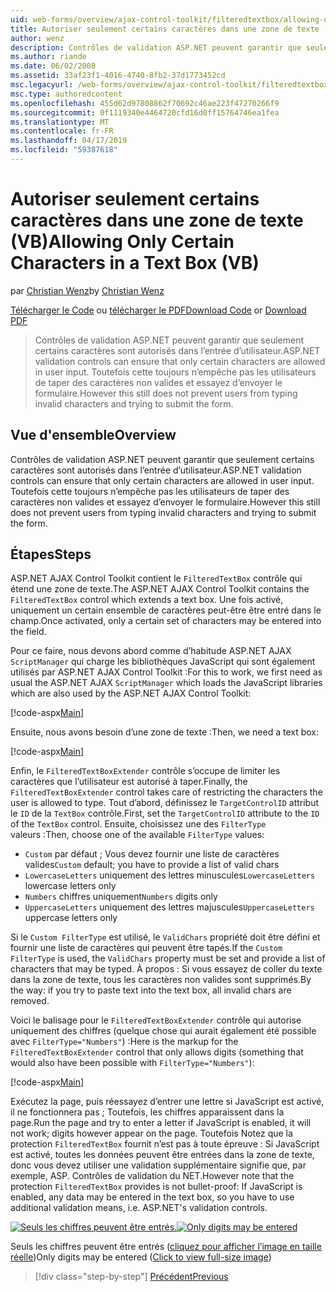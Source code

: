 ```yaml
---
uid: web-forms/overview/ajax-control-toolkit/filteredtextbox/allowing-only-certain-characters-in-a-text-box-vb
title: Autoriser seulement certains caractères dans une zone de texte (VB) | Microsoft Docs
author: wenz
description: Contrôles de validation ASP.NET peuvent garantir que seulement certains caractères sont autorisés dans l’entrée d’utilisateur. Toutefois cela toujours n’empêche pas les utilisateurs de taper non valides...
ms.author: riande
ms.date: 06/02/2008
ms.assetid: 33af23f1-4016-4740-8fb2-37d1773452cd
msc.legacyurl: /web-forms/overview/ajax-control-toolkit/filteredtextbox/allowing-only-certain-characters-in-a-text-box-vb
msc.type: authoredcontent
ms.openlocfilehash: 455d62d97808862f70692c46ae223f47270266f9
ms.sourcegitcommit: 0f1119340e4464720cfd16d0ff15764746ea1fea
ms.translationtype: MT
ms.contentlocale: fr-FR
ms.lasthandoff: 04/17/2019
ms.locfileid: "59387618"
---
```

# <a name="allowing-only-certain-characters-in-a-text-box-vb"></a><span data-ttu-id="07d69-104">Autoriser seulement certains caractères dans une zone de texte (VB)</span><span class="sxs-lookup"><span data-stu-id="07d69-104">Allowing Only Certain Characters in a Text Box (VB)</span></span>

<span data-ttu-id="07d69-105">par [Christian Wenz](https://github.com/wenz)</span><span class="sxs-lookup"><span data-stu-id="07d69-105">by [Christian Wenz](https://github.com/wenz)</span></span>

<span data-ttu-id="07d69-106">[Télécharger le Code](http://download.microsoft.com/download/4/c/2/4c2def7a-0d23-4055-91f9-1f18504167d7/FilteredTextBox0.vb.zip) ou [télécharger le PDF](http://download.microsoft.com/download/b/6/a/b6ae89ee-df69-4c87-9bfb-ad1eb2b23373/filteredtextbox0VB.pdf)</span><span class="sxs-lookup"><span data-stu-id="07d69-106">[Download Code](http://download.microsoft.com/download/4/c/2/4c2def7a-0d23-4055-91f9-1f18504167d7/FilteredTextBox0.vb.zip) or [Download PDF](http://download.microsoft.com/download/b/6/a/b6ae89ee-df69-4c87-9bfb-ad1eb2b23373/filteredtextbox0VB.pdf)</span></span>

> <span data-ttu-id="07d69-107">Contrôles de validation ASP.NET peuvent garantir que seulement certains caractères sont autorisés dans l’entrée d’utilisateur.</span><span class="sxs-lookup"><span data-stu-id="07d69-107">ASP.NET validation controls can ensure that only certain characters are allowed in user input.</span></span> <span data-ttu-id="07d69-108">Toutefois cette toujours n’empêche pas les utilisateurs de taper des caractères non valides et essayez d’envoyer le formulaire.</span><span class="sxs-lookup"><span data-stu-id="07d69-108">However this still does not prevent users from typing invalid characters and trying to submit the form.</span></span>


## <a name="overview"></a><span data-ttu-id="07d69-109">Vue d'ensemble</span><span class="sxs-lookup"><span data-stu-id="07d69-109">Overview</span></span>

<span data-ttu-id="07d69-110">Contrôles de validation ASP.NET peuvent garantir que seulement certains caractères sont autorisés dans l’entrée d’utilisateur.</span><span class="sxs-lookup"><span data-stu-id="07d69-110">ASP.NET validation controls can ensure that only certain characters are allowed in user input.</span></span> <span data-ttu-id="07d69-111">Toutefois cette toujours n’empêche pas les utilisateurs de taper des caractères non valides et essayez d’envoyer le formulaire.</span><span class="sxs-lookup"><span data-stu-id="07d69-111">However this still does not prevent users from typing invalid characters and trying to submit the form.</span></span>

## <a name="steps"></a><span data-ttu-id="07d69-112">Étapes</span><span class="sxs-lookup"><span data-stu-id="07d69-112">Steps</span></span>

<span data-ttu-id="07d69-113">ASP.NET AJAX Control Toolkit contient le `FilteredTextBox` contrôle qui étend une zone de texte.</span><span class="sxs-lookup"><span data-stu-id="07d69-113">The ASP.NET AJAX Control Toolkit contains the `FilteredTextBox` control which extends a text box.</span></span> <span data-ttu-id="07d69-114">Une fois activé, uniquement un certain ensemble de caractères peut-être être entré dans le champ.</span><span class="sxs-lookup"><span data-stu-id="07d69-114">Once activated, only a certain set of characters may be entered into the field.</span></span>

<span data-ttu-id="07d69-115">Pour ce faire, nous devons abord comme d’habitude ASP.NET AJAX `ScriptManager` qui charge les bibliothèques JavaScript qui sont également utilisés par ASP.NET AJAX Control Toolkit :</span><span class="sxs-lookup"><span data-stu-id="07d69-115">For this to work, we first need as usual the ASP.NET AJAX `ScriptManager` which loads the JavaScript libraries which are also used by the ASP.NET AJAX Control Toolkit:</span></span>

[!code-aspx[Main](allowing-only-certain-characters-in-a-text-box-vb/samples/sample1.aspx)]

<span data-ttu-id="07d69-116">Ensuite, nous avons besoin d’une zone de texte :</span><span class="sxs-lookup"><span data-stu-id="07d69-116">Then, we need a text box:</span></span>

[!code-aspx[Main](allowing-only-certain-characters-in-a-text-box-vb/samples/sample2.aspx)]

<span data-ttu-id="07d69-117">Enfin, le `FilteredTextBoxExtender` contrôle s’occupe de limiter les caractères que l’utilisateur est autorisé à taper.</span><span class="sxs-lookup"><span data-stu-id="07d69-117">Finally, the `FilteredTextBoxExtender` control takes care of restricting the characters the user is allowed to type.</span></span> <span data-ttu-id="07d69-118">Tout d’abord, définissez le `TargetControlID` attribut le `ID` de la `TextBox` contrôle.</span><span class="sxs-lookup"><span data-stu-id="07d69-118">First, set the `TargetControlID` attribute to the `ID` of the `TextBox` control.</span></span> <span data-ttu-id="07d69-119">Ensuite, choisissez une des `FilterType` valeurs :</span><span class="sxs-lookup"><span data-stu-id="07d69-119">Then, choose one of the available `FilterType` values:</span></span>

- <span data-ttu-id="07d69-120">`Custom` par défaut ; Vous devez fournir une liste de caractères valides</span><span class="sxs-lookup"><span data-stu-id="07d69-120">`Custom` default; you have to provide a list of valid chars</span></span>
- <span data-ttu-id="07d69-121">`LowercaseLetters` uniquement des lettres minuscules</span><span class="sxs-lookup"><span data-stu-id="07d69-121">`LowercaseLetters` lowercase letters only</span></span>
- <span data-ttu-id="07d69-122">`Numbers` chiffres uniquement</span><span class="sxs-lookup"><span data-stu-id="07d69-122">`Numbers` digits only</span></span>
- <span data-ttu-id="07d69-123">`UppercaseLetters` uniquement des lettres majuscules</span><span class="sxs-lookup"><span data-stu-id="07d69-123">`UppercaseLetters` uppercase letters only</span></span>

<span data-ttu-id="07d69-124">Si le `Custom FilterType` est utilisé, le `ValidChars` propriété doit être défini et fournir une liste de caractères qui peuvent être tapés.</span><span class="sxs-lookup"><span data-stu-id="07d69-124">If the `Custom FilterType` is used, the `ValidChars` property must be set and provide a list of characters that may be typed.</span></span> <span data-ttu-id="07d69-125">À propos : Si vous essayez de coller du texte dans la zone de texte, tous les caractères non valides sont supprimés.</span><span class="sxs-lookup"><span data-stu-id="07d69-125">By the way: if you try to paste text into the text box, all invalid chars are removed.</span></span>

<span data-ttu-id="07d69-126">Voici le balisage pour le `FilteredTextBoxExtender` contrôle qui autorise uniquement des chiffres (quelque chose qui aurait également été possible avec `FilterType="Numbers"`) :</span><span class="sxs-lookup"><span data-stu-id="07d69-126">Here is the markup for the `FilteredTextBoxExtender` control that only allows digits (something that would also have been possible with `FilterType="Numbers"`):</span></span>

[!code-aspx[Main](allowing-only-certain-characters-in-a-text-box-vb/samples/sample3.aspx)]

<span data-ttu-id="07d69-127">Exécutez la page, puis réessayez d’entrer une lettre si JavaScript est activé, il ne fonctionnera pas ; Toutefois, les chiffres apparaissent dans la page.</span><span class="sxs-lookup"><span data-stu-id="07d69-127">Run the page and try to enter a letter if JavaScript is enabled, it will not work; digits however appear on the page.</span></span> <span data-ttu-id="07d69-128">Toutefois Notez que la protection `FilteredTextBox` fournit n’est pas à toute épreuve : Si JavaScript est activé, toutes les données peuvent être entrées dans la zone de texte, donc vous devez utiliser une validation supplémentaire signifie que, par exemple, ASP. Contrôles de validation du NET.</span><span class="sxs-lookup"><span data-stu-id="07d69-128">However note that the protection `FilteredTextBox` provides is not bullet-proof: If JavaScript is enabled, any data may be entered in the text box, so you have to use additional validation means, i.e. ASP.NET's validation controls.</span></span>


<span data-ttu-id="07d69-129">[![Seuls les chiffres peuvent être entrés.](allowing-only-certain-characters-in-a-text-box-vb/_static/image2.png)](allowing-only-certain-characters-in-a-text-box-vb/_static/image1.png)</span><span class="sxs-lookup"><span data-stu-id="07d69-129">[![Only digits may be entered](allowing-only-certain-characters-in-a-text-box-vb/_static/image2.png)](allowing-only-certain-characters-in-a-text-box-vb/_static/image1.png)</span></span>

<span data-ttu-id="07d69-130">Seuls les chiffres peuvent être entrés ([cliquez pour afficher l’image en taille réelle](allowing-only-certain-characters-in-a-text-box-vb/_static/image3.png))</span><span class="sxs-lookup"><span data-stu-id="07d69-130">Only digits may be entered ([Click to view full-size image](allowing-only-certain-characters-in-a-text-box-vb/_static/image3.png))</span></span>

> [!div class="step-by-step"]
> [<span data-ttu-id="07d69-131">Précédent</span><span class="sxs-lookup"><span data-stu-id="07d69-131">Previous</span></span>](allowing-only-certain-characters-in-a-text-box-cs.md)
